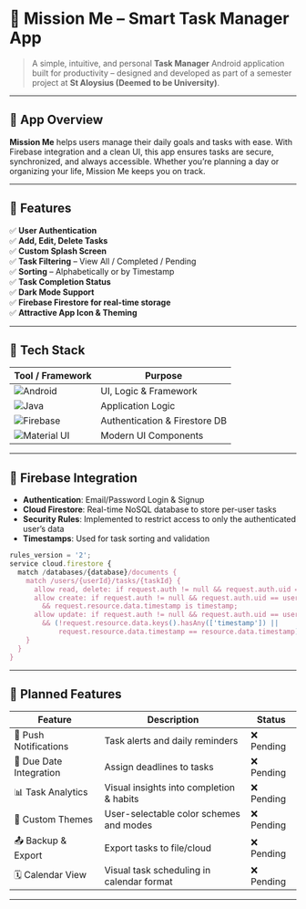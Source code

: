 # 🚀 Mission Me – Smart Task Manager App

> A simple, intuitive, and personal **Task Manager** Android application built for productivity – designed and developed as part of a semester project at **St Aloysius (Deemed to be University)**.

---

## 📱 App Overview

**Mission Me** helps users manage their daily goals and tasks with ease. With Firebase integration and a clean UI, this app ensures tasks are secure, synchronized, and always accessible. Whether you’re planning a day or organizing your life, Mission Me keeps you on track.

---

## 🎯 Features

✅ **User Authentication**  
✅ **Add, Edit, Delete Tasks**  
✅ **Custom Splash Screen**  
✅ **Task Filtering** – View All / Completed / Pending  
✅ **Sorting** – Alphabetically or by Timestamp  
✅ **Task Completion Status**  
✅ **Dark Mode Support**  
✅ **Firebase Firestore for real-time storage**  
✅ **Attractive App Icon & Theming**  

---

## 🔧 Tech Stack

| Tool / Framework      | Purpose                        |
|-----------------------|--------------------------------|
| ![Android](https://img.shields.io/badge/-Android-3DDC84?logo=android&logoColor=white) | UI, Logic & Framework |
| ![Java](https://img.shields.io/badge/-Java-007396?logo=java&logoColor=white)           | Application Logic     |
| ![Firebase](https://img.shields.io/badge/-Firebase-FFCA28?logo=firebase&logoColor=black) | Authentication & Firestore DB |
| ![Material UI](https://img.shields.io/badge/-Material--UI-6200EE?logo=material-design&logoColor=white) | Modern UI Components  |

---

## 🔐 Firebase Integration

- **Authentication**: Email/Password Login & Signup  
- **Cloud Firestore**: Real-time NoSQL database to store per-user tasks  
- **Security Rules**: Implemented to restrict access to only the authenticated user’s data  
- **Timestamps**: Used for task sorting and validation

```js
rules_version = '2';
service cloud.firestore {
  match /databases/{database}/documents {
    match /users/{userId}/tasks/{taskId} {
      allow read, delete: if request.auth != null && request.auth.uid == userId;
      allow create: if request.auth != null && request.auth.uid == userId
        && request.resource.data.timestamp is timestamp;
      allow update: if request.auth != null && request.auth.uid == userId
        && (!request.resource.data.keys().hasAny(['timestamp']) ||
            request.resource.data.timestamp == resource.data.timestamp);
    }
  }
}

```
---

## 🧪 Planned Features

| Feature                         | Description                                     | Status   |
|----------------------------------|-------------------------------------------------|----------|
| 🔔 Push Notifications           | Task alerts and daily reminders                | ❌ Pending |
| 📅 Due Date Integration          | Assign deadlines to tasks                      | ❌ Pending |
| 📊 Task Analytics                | Visual insights into completion & habits       | ❌ Pending |
| 🎨 Custom Themes                 | User-selectable color schemes and modes        | ❌ Pending |
| 📤 Backup & Export               | Export tasks to file/cloud                     | ❌ Pending |
| 🗓️ Calendar View                 | Visual task scheduling in calendar format      | ❌ Pending |

---
